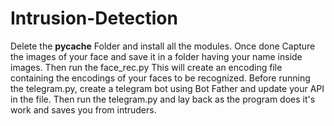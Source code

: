 # Intrusion-Detection
  Delete the __pycache__ Folder and install all the modules.
	Once done Capture the images of your face and save it in a folder having your name inside images.
  Then run the face_rec.py
  This will create an encoding file containing the encodings of your faces to be recognized.
  Before running the telegram.py, create a telegram bot using Bot Father and update your API in the file.
  Then run the telegram.py and lay back as the program does it's work and saves you from intruders.
